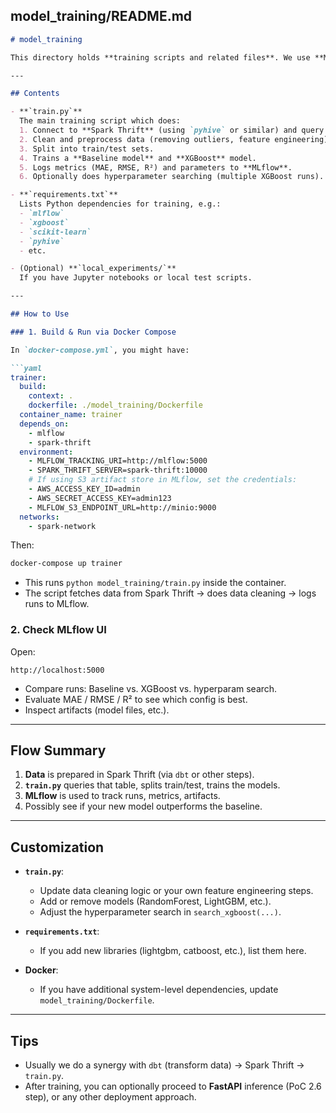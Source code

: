 ## **model_training/README.md**

```markdown
# model_training

This directory holds **training scripts and related files**. We use **MLflow** to log experiments (Baseline vs. XGBoost, plus possible hyperparameter searches). Typically, you’ll connect to Spark Thrift Server to pull data from a prepared table (e.g., `dbt_gold_eta_features`).

---

## Contents

- **`train.py`**  
  The main training script which does:
  1. Connect to **Spark Thrift** (using `pyhive` or similar) and query the table (e.g. `dbt_gold_eta_features`).
  2. Clean and preprocess data (removing outliers, feature engineering).
  3. Split into train/test sets.
  4. Trains a **Baseline model** and **XGBoost** model.
  5. Logs metrics (MAE, RMSE, R²) and parameters to **MLflow**.
  6. Optionally does hyperparameter searching (multiple XGBoost runs).

- **`requirements.txt`**  
  Lists Python dependencies for training, e.g.:
  - `mlflow`
  - `xgboost`
  - `scikit-learn`
  - `pyhive`
  - etc.

- (Optional) **`local_experiments/`**  
  If you have Jupyter notebooks or local test scripts.

---

## How to Use

### 1. Build & Run via Docker Compose

In `docker-compose.yml`, you might have:

```yaml
trainer:
  build:
    context: .
    dockerfile: ./model_training/Dockerfile
  container_name: trainer
  depends_on:
    - mlflow
    - spark-thrift
  environment:
    - MLFLOW_TRACKING_URI=http://mlflow:5000
    - SPARK_THRIFT_SERVER=spark-thrift:10000
    # If using S3 artifact store in MLflow, set the credentials:
    - AWS_ACCESS_KEY_ID=admin
    - AWS_SECRET_ACCESS_KEY=admin123
    - MLFLOW_S3_ENDPOINT_URL=http://minio:9000
  networks:
    - spark-network
```

Then:

```bash
docker-compose up trainer
```

- This runs `python model_training/train.py` inside the container.
- The script fetches data from Spark Thrift → does data cleaning → logs runs to MLflow.

### 2. Check MLflow UI

Open:

```
http://localhost:5000
```

- Compare runs: Baseline vs. XGBoost vs. hyperparam search.
- Evaluate MAE / RMSE / R² to see which config is best.
- Inspect artifacts (model files, etc.).

---

## Flow Summary

1. **Data** is prepared in Spark Thrift (via `dbt` or other steps).
2. **`train.py`** queries that table, splits train/test, trains the models.
3. **MLflow** is used to track runs, metrics, artifacts.
4. Possibly see if your new model outperforms the baseline.

---

## Customization

- **`train.py`**:  
  - Update data cleaning logic or your own feature engineering steps.
  - Add or remove models (RandomForest, LightGBM, etc.).
  - Adjust the hyperparameter search in `search_xgboost(...)`.

- **`requirements.txt`**:  
  - If you add new libraries (lightgbm, catboost, etc.), list them here.

- **Docker**:  
  - If you have additional system-level dependencies, update `model_training/Dockerfile`.

---

## Tips

- Usually we do a synergy with `dbt` (transform data) → Spark Thrift → `train.py`.  
- After training, you can optionally proceed to **FastAPI** inference (PoC 2.6 step), or any other deployment approach.
